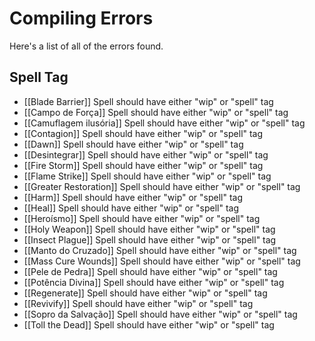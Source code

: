 # Compiling Errors
Here's a list of all of the errors found.

## Spell Tag
- [[Blade Barrier]] Spell should have either "wip" or "spell" tag
- [[Campo de Força]] Spell should have either "wip" or "spell" tag
- [[Camuflagem ilusória]] Spell should have either "wip" or "spell" tag
- [[Contagion]] Spell should have either "wip" or "spell" tag
- [[Dawn]] Spell should have either "wip" or "spell" tag
- [[Desintegrar]] Spell should have either "wip" or "spell" tag
- [[Fire Storm]] Spell should have either "wip" or "spell" tag
- [[Flame Strike]] Spell should have either "wip" or "spell" tag
- [[Greater Restoration]] Spell should have either "wip" or "spell" tag
- [[Harm]] Spell should have either "wip" or "spell" tag
- [[Heal]] Spell should have either "wip" or "spell" tag
- [[Heroísmo]] Spell should have either "wip" or "spell" tag
- [[Holy Weapon]] Spell should have either "wip" or "spell" tag
- [[Insect Plague]] Spell should have either "wip" or "spell" tag
- [[Manto do Cruzado]] Spell should have either "wip" or "spell" tag
- [[Mass Cure Wounds]] Spell should have either "wip" or "spell" tag
- [[Pele de Pedra]] Spell should have either "wip" or "spell" tag
- [[Potência Divina]] Spell should have either "wip" or "spell" tag
- [[Regenerate]] Spell should have either "wip" or "spell" tag
- [[Revivify]] Spell should have either "wip" or "spell" tag
- [[Sopro da Salvação]] Spell should have either "wip" or "spell" tag
- [[Toll the Dead]] Spell should have either "wip" or "spell" tag